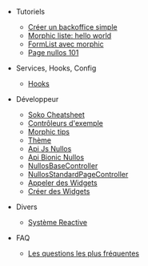 * Tutoriels
  * [Créer un backoffice simple](tutoriel-creation-bo.md)
  * [Morphic liste: hello world](tutoriel-liste-morphic.md)
  * [FormList avec morphic](tutoriel-formlist-morphic.md)
  * [Page nullos 101](tutoriel-nullos-page-101.md)

* Services, Hooks, Config
  * [Hooks](hooks.md)
  
* Développeur
  * [Soko Cheatsheet](dev/soko-cheatsheet.md)
  * [Contrôleurs d'exemple](dev/controller-example.md)
  * [Morphic tips](dev/morphic-tips.md)
  * [Thème](dev/theme.md)
  * [Api Js Nullos](dev/nullos-js-api.md)
  * [Api Bionic Nullos](dev/nullos-bionic-api.md)
  * [NullosBaseController](dev/nullos-base-controller.md)
  * [NullosStandardPageController](dev/nullos-standard-page-controller.md)
  * [Appeler des Widgets](dev/widgets.md)
  * [Créer des Widgets](dev/widgets-developer.md)
  
* Divers
  * [Système Reactive](divers/reactive-system.md)
  
  
* FAQ
  * [Les questions les plus fréquentes](faq.md)